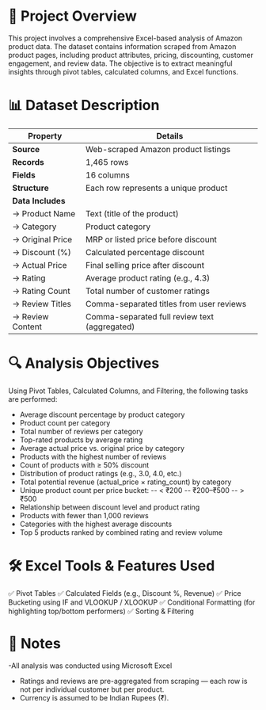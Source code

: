 # 📁 Project Overview
This project involves a comprehensive Excel-based analysis of Amazon product data. The dataset contains information scraped from Amazon product pages, including product attributes, pricing, discounting, customer engagement, and review data. The objective is to extract meaningful insights through pivot tables, calculated columns, and Excel functions.
# 📊 Dataset Description

| Property          | Details                                       |
| ----------------- | --------------------------------------------- |
| **Source**        | Web-scraped Amazon product listings           |
| **Records**       | 1,465 rows                                    |
| **Fields**        | 16 columns                                    |
| **Structure**     | Each row represents a unique product          |
| **Data Includes** |                                               |
| → Product Name    | Text (title of the product)                   |
| → Category        | Product category                              |
| → Original Price  | MRP or listed price before discount           |
| → Discount (%)    | Calculated percentage discount                |
| → Actual Price    | Final selling price after discount            |
| → Rating          | Average product rating (e.g., 4.3)            |
| → Rating Count    | Total number of customer ratings              |
| → Review Titles   | Comma-separated titles from user reviews      |
| → Review Content  | Comma-separated full review text (aggregated) |

# 🔍 Analysis Objectives
Using Pivot Tables, Calculated Columns, and Filtering, the following tasks are performed:

- Average discount percentage by product category
- Product count per category
- Total number of reviews per category
- Top-rated products by average rating
- Average actual price vs. original price by category
- Products with the highest number of reviews
- Count of products with ≥ 50% discount
- Distribution of product ratings (e.g., 3.0, 4.0, etc.)
- Total potential revenue (actual_price × rating_count) by category
- Unique product count per price bucket:
-- < ₹200
-- ₹200–₹500
-- > ₹500
- Relationship between discount level and product rating
- Products with fewer than 1,000 reviews
- Categories with the highest average discounts
- Top 5 products ranked by combined rating and review volume

# 🛠️ Excel Tools & Features Used
✅ Pivot Tables
✅ Calculated Fields (e.g., Discount %, Revenue)
✅ Price Bucketing using IF and VLOOKUP / XLOOKUP
✅ Conditional Formatting (for highlighting top/bottom performers)
✅ Sorting & Filtering

# 📌 Notes
-All analysis was conducted using Microsoft Excel
- Ratings and reviews are pre-aggregated from scraping — each row is not per individual customer but per product.
- Currency is assumed to be Indian Rupees (₹).


